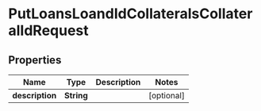 
# PutLoansLoandIdCollateralsCollateralIdRequest

## Properties
Name | Type | Description | Notes
------------ | ------------- | ------------- | -------------
**description** | **String** |  |  [optional]



